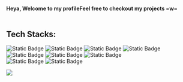 <div style="
    display: flex;
    justify-conten: center;
    text-align: center;
    ">
    <h4>Heya, Welcome to my profile</h4>
    <h4>Feel free to checkout my projects =w=</h4>
</div>

## Tech Stacks:
![Static Badge](https://img.shields.io/badge/nextjs-%231c0626?style=flat&logo=next.js) ![Static Badge](https://img.shields.io/badge/React-%231c0626?style=flat&logo=react) ![Static Badge](https://img.shields.io/badge/Angular-%231c0626?style=flat&logo=angular&logoColor=%23a82837) ![Static Badge](https://img.shields.io/badge/TailwindCSS-%231c0626?style=flat&logo=tailwindcss)<br/>
![Static Badge](https://img.shields.io/badge/Typescript-%231c0626?style=flat&logo=typescript) ![Static Badge](https://img.shields.io/badge/C%2B%2B-%231c0626?style=flat&logo=c%2B%2B) ![Static Badge](https://img.shields.io/badge/Rust-1c0626?style=flat&logo=rust)</br>
![Static Badge](https://img.shields.io/badge/NodeJS-%231c0626?style=flat&logo=node.js) ![Static Badge](https://img.shields.io/badge/Prisma-%231c0626?style=flat&logo=prisma)<br/>

![](https://github-readme-stats.vercel.app/api/top-langs/?username=MystiaFin&theme=dark&hide_border=false&include_all_commits=false&count_private=false&layout=compact)


